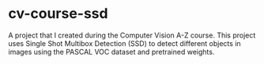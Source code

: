 # cv-course-ssd

A project that I created during the Computer Vision A-Z course. This project uses Single Shot 
Multibox Detection (SSD) to detect different objects in images using the PASCAL VOC dataset and pretrained weights.
